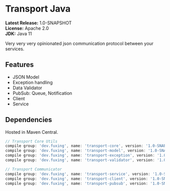 # Transport Java 

**Latest Release:** 1.0-SNAPSHOT<br>
**License:** Apache 2.0<br>
**JDK:** Java 11

Very very very opinionated json communication protocol between your services.

## Features
* JSON Model
* Exception handling
* Data Validator
* PubSub: Queue, Notification
* Client
* Service

## Dependencies
Hosted in Maven Central.

```groovy
// Transport Core Utils
compile group: 'dev.fuxing', name: 'transport-core', version: '1.0-SNAPSHOT'
compile group: 'dev.fuxing', name: 'transport-model', version: '1.0-SNAPSHOT'
compile group: 'dev.fuxing', name: 'transport-exception', version: '1.0-SNAPSHOT'
compile group: 'dev.fuxing', name: 'transport-validator', version: '1.0-SNAPSHOT'

// Transport Communicator
compile group: 'dev.fuxing', name: 'transport-service', version: '1.0-SNAPSHOT'
compile group: 'dev.fuxing', name: 'transport-client', version: '1.0-SNAPSHOT'
compile group: 'dev.fuxing', name: 'transport-pubsub', version: '1.0-SNAPSHOT'
```
